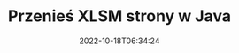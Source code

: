 ---
############################# Static ############################
layout: "auto-gen-merger"
date: 2022-10-18T06:34:24
draft: false
otherformats: one otp ott pdf pps ppsx ppt pptx rtf tex vdx vsdm vsdx vssm vssx vstm

############################# Head ############################
head_title: "Przenieś XLSM strony w Java"
head_description: "Przenieś strony w dokumencie XLSM w Java w dowolne miejsce za pomocą interfejsu API łączenia dokumentów."

############################# Header ############################
title: "Przenieś XLSM strony w Java"
description: "Przenieś strony XLSM za pomocą kilku wierszy kodu Java."
bg_image: "https://cms.admin.containerize.com/templates/aspose/App_Themes/V3/images/bg/header1.png"
bg_overlay: false
button:
    enable: true
    icon: "fas fa-arrow-down"
    label: "Pobierz darmową wersję próbną"
    link: "https://downloads.groupdocs.com/merger/java"

############################# SubMenu ############################
submenu:
    enable: true

    left:
        img_alt: "GroupDocs.Merger for Java"
        image: "https://cms.admin.containerize.com/templates/groupdocs/images/product-logos/90x90-noborder/groupdocs-merger-java.png"
        product: "GroupDocs.Merger"
        platform: "Java"

    middle:
        button:

            # button loop
            - link: "https://apireference.groupdocs.com/merger/java"
              text: "Dokumentacja API"

            # button loop
            - link: "https://github.com/groupdocs-merger"
              text: "Przykłady kodu"

            # button loop
            - link: "https://products.groupdocs.app/merger/family"
              text: "Prezentacje na żywo"

            # button loop
            - link: "https://purchase.groupdocs.com/pricing/merger/java"
              text: "cennik"

    right:
        link_download: "https://downloads.groupdocs.com/merger"
        link_learn: "https://docs.groupdocs.com/merger/java"
        link_buy: "https://purchase.groupdocs.com"

############################# About ############################
about:
    enable: true
    title: "Informacje o interfejsie API GroupDocs.Merger for Java"
    content: |
        [GroupDocs.Merger for Java](/pl/merger/java/) oferuje proste rozwiązanie do bezpiecznego łączenia i dzielenia między szeroką gamą formatów dokumentów, w tym PDF, Microsoft Office (Word, Excel, PowerPoint , OneNote), OpenDocument, HTML, obrazy i wiele innych w aplikacjach Java. Dodając zaledwie kilka linijek kodu, wykonaj kilka operacji na dokumentach, takich jak przenoszenie, usuwanie, obracanie, zamiana, wyodrębnianie lub zmiana orientacji stron w dokumentach. Interfejs API scalania dokumentów obsługuje również podgląd stron dokumentu w postaci obrazu w celu analizy struktury dokumentu, formatowania i treści na stronie.
        
        GroupDocs.Merger API to właściwy wybór dla rozwiązań korporacyjnych, które potrzebują funkcji przenoszenia stron plików. Te interfejsy API są dobrze obsługiwane we wszystkich głównych systemach operacyjnych i platformach, w tym J2SE 7.0 (1.7), J2SE 8.0 (1.8), Java 10.

############################# Steps ############################
steps:
    enable: true
    title_left: "Przenieś strony plików XLSM do Java"
    content_left: |
        [GroupDocs.Merger for Java](/pl/merger/java/) ułatwia programistom Java przenoszenie stron w pliku XLSM, wykonując kilka prostych kroków .
        
        * Zainicjuj **MoveOptions**, aby określić aktualne i nowe numery stron.
        * Utwórz nową instancję **Merger** i przekaż ścieżkę dokumentu źródłowego jako parametr konstruktora.
        * Wywołaj **movePage** i przekaż obiekt **MoveOptions**.
        * Wywołaj **save** i określ ścieżkę do pliku, aby zapisać wynikowy dokument.

    title_right: "wymagania systemowe"
    content_right: |
        Interfejsy API GroupDocs.Merger for Java są obsługiwane na wszystkich głównych platformach i systemach operacyjnych. Przed wykonaniem poniższego kodu upewnij się, że masz zainstalowane w systemie następujące wymagania wstępne.

        * Systemy operacyjne: Microsoft Windows, Linux, MacOS
        * Środowiska programistyczne: NetBeans, IntelliJ IDEA, Eclipse
        * Ramy: J2SE 7.0 (1.7), J2SE 8.0 (1.8), Java 10
        * Pobierz najnowszą wersję GroupDocs.Merger for Java z [Maven](https://repository.groupdocs.com/webapp/#/artifacts/browse/tree/General/repo/com/groupdocs/groupdocs-merger)
         
    code: |
     {{% merger/additional-styles %}}
     {{< merger/code-merger title="Jak przenieść XLSM strony pliku za pomocą Java przykładowego kodu">}}

        ```java    
        // Przenieś strony plików XLSM za pomocą GroupDocs.Merger API
        int pageNumber = 6;
        int newPageNumber = 1;

        // Zainicjuj klasę MoveOptions, aby określić aktualne i nowe numery stron
        MoveOptions moveOptions = new MoveOptions(pageNumber, newPageNumber);

        // Utwórz wystąpienie połączenia z wejściowym dokumentem XLSM
        Merger merger = new Merger("input.xlsm");

        // Wywołaj metodę movePage i przekaż do niej obiekt MoveOptions
        merger.movePage(moveOptions);
    
        // Wywołaj metodę zapisu i podaj żądaną ścieżkę pliku, aby zapisać dokument wyjściowy
        merger.save("output.xlsm");
        ```
     {{< /merger/code-merger >}}

############################# Demos ############################
demos:
    enable: true
    title: "Prezentacje na żywo – przenieś XLSM strony online"
    content: |
       Przenieś strony plików XLSM już teraz, odwiedzając witrynę [GroupDocs.Merger Live Demos](https://products.groupdocs.app/splitter/move-pages/xlsm).
       Demo na żywo ma następujące zalety.
        
############################# About Formats ############################
about_formats:
    enable: true

############################# More Formats ############################
more_formats:
    enable: true
    title: "Przenieś strony innych formatów dokumentów"
    content: |
        Java łączy i dzieli interfejs API dla formatów plików i obrazów. Przenieś niektóre z popularnych formatów plików, jak podano poniżej.

############################# Back to top ###############################
back_to_top:
    enable: true
---